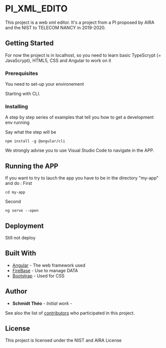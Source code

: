 # PI_XML_EDITO

This project is a web xml editor. It's a project from a PI proposed by AIRA and the NIST to TELECOM NANCY in 2019-2020.

## Getting Started

For now the project is in localhost, so you need to learn basic TypeScrypt (= JavaScrypt), HTML5, CSS and Angular to work on it

### Prerequisites

You need to set-up your environement 

Starting with CLI. 

### Installing

A step by step series of examples that tell you how to get a development env running

Say what the step will be

```
npm install -g @angular/cli
```

We strongly advise you to use Visual Studio Code to navigate in the APP. 



## Running the APP

If you want to try to lauch the app you have to be in the directory "my-app" and do : 
First
```
cd my-app
```
Second
```
ng serve --open
```


## Deployment

Still not deploy

## Built With

* [Angular](https://angular.io/) - The web framework used
* [FireBase](https://firebase.google.com/) - Use to manage DATA
* [Bootstrap](https://getbootstrap.com/) - Used for CSS


## Author

* **Schmidt Théo** - *Initial work* - 

See also the list of [contributors](https://github.com/Schmidt96u96/PI_XML_EDITOR/graphs/contributors) who participated in this project.

## License

This project is licensed under the NIST and AIRA License 


